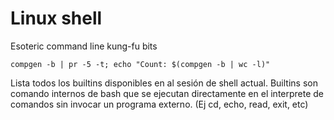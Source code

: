 # Linux shell


Esoteric command line kung-fu bits

    compgen -b | pr -5 -t; echo "Count: $(compgen -b | wc -l)"


Lista todos los builtins disponibles en al sesión de shell actual.
Builtins son comando internos de bash que se ejecutan directamente en el interprete de comandos sin invocar un programa externo. (Ej cd, echo, read, exit, etc)


